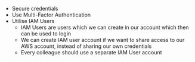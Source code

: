 - Secure credentials
- Use Multi-Factor Authentication
- Utilise IAM Users
	- IAM Users are users which we can create in our account which then can be used to login
	- We can create IAM user account if we want to share access to our AWS account, instead of sharing our own credentials
	- Every colleague should use a separate IAM User account